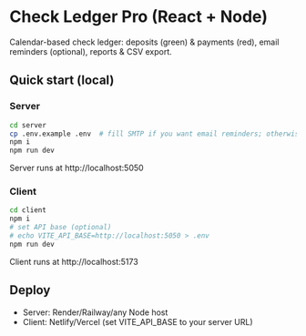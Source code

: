 # Check Ledger Pro (React + Node)

Calendar-based check ledger: deposits (green) & payments (red), email reminders (optional), reports & CSV export.

## Quick start (local)

### Server
```bash
cd server
cp .env.example .env  # fill SMTP if you want email reminders; otherwise leave blank
npm i
npm run dev
```
Server runs at http://localhost:5050

### Client
```bash
cd client
npm i
# set API base (optional)
# echo VITE_API_BASE=http://localhost:5050 > .env
npm run dev
```
Client runs at http://localhost:5173

## Deploy
- Server: Render/Railway/any Node host
- Client: Netlify/Vercel (set VITE_API_BASE to your server URL)
